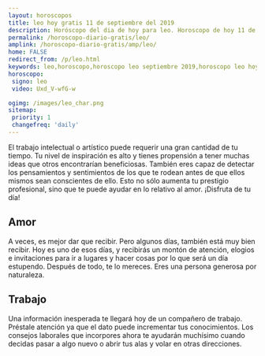 ```yaml
---
layout: horoscopos
title: leo hoy gratis 11 de septiembre del 2019 
description: Horóscopo del dia de hoy para leo. Horoscopo de hoy 11 de septiembre del 2019. Las predicciones de amor, trabajo, vida personal gratis.
permalink: /horoscopo-diario-gratis/leo/
amplink: /horoscopo-diario-gratis/amp/leo/
home: FALSE
redirect_from: /p/leo.html
keywords: leo,horoscopo,horoscopo leo septiembre 2019,horoscopo leo hoy,tarot leo septiembre 2019,horoscopo leo,tarot leo hoy,horoscopo de hoy,horoscopo diario,tarot del amor,horoscopo de hoy leo,horoscopo diario del tarot, Horoscopo de hoy leo 11 de septiembre del 2019,horóscopo del día,signos zodiacales 2019, el horoscopo de hoy
horoscopo:
 signo: leo
 video: Uxd_V-wfG-w

ogimg: /images/leo_char.png
sitemap:
 priority: 1
 changefreq: 'daily'
---
```



El trabajo intelectual o artístico puede requerir una gran cantidad de tu tiempo. Tu nivel de inspiración es alto y tienes propensión a tener muchas ideas que otros encontrarían beneficiosas. También eres capaz de detectar los pensamientos y sentimientos de los que te rodean antes de que ellos mismos sean conscientes de ello. Esto no sólo aumenta tu prestigio profesional, sino que te puede ayudar en lo relativo al amor. ¡Disfruta de tu día!

## Amor

A veces, es mejor dar que recibir. Pero algunos días, también está muy bien recibir. Hoy es uno de esos días, y recibirás un montón de atención, elogios e invitaciones para ir a lugares y hacer cosas por lo que será un día estupendo. Después de todo, te lo mereces. Eres una persona generosa por naturaleza.

## Trabajo

Una información inesperada te llegará hoy de un compañero de trabajo. Préstale atención ya que el dato puede incrementar tus conocimientos. Los consejos laborales que incorpores ahora te ayudarán muchísimo cuando decidas pasar a algo nuevo o abrir tus alas y volar en otras direcciones.